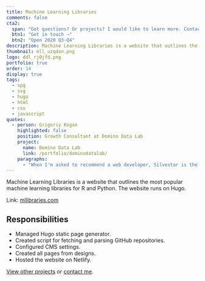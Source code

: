 ```yaml
---
title: Machine Learning Libraries
comments: false
cta2:
  span: "Got questions? Or projects? I would like to learn more. Contact me today!"
  btn1: "Get in touch ⇢"
  btn2: "Open 2020 Q3-Q4"
description: Machine Learning Libraries is a website that outlines the most popular machine learning libraries for R and Python.
thumbnail: mll_uzqdan.png
logo: ddl_rj0jfd.png
portfolio: true
order: 14
display: true
tags:
  - spg
  - ssg
  - hugo
  - html
  - css
  - javascript
quotes:
  - person: Grigoriy Kogan
    highlighted: false
    position: Growth Consultant at Domino Data Lab
    project:
      name: Domino Data Lab
      link: /portfolio/dominodatalab/
    paragraphs:
      - "When I'm asked to recommend a web developer, Silvestar is the first name that comes to mind. For good reason: He has demonstrated time and time again his ability to understand business requirements, come up with creative and effective solutions, perform the work to meet high standards, and communicate clearly all throughout."
---
```


Machine Learning Libraries is a website that outlines the most popular machine learning libraries for R and Python. The website runs on Hugo.

Link: [mllibraries.com](//www.mllibraries.com)

## Responsibilities

- Managed Hugo static page generator.
- Created script for fetching and parsing GitHub repositories.
- Configured CMS settings.
- Created all pages from designs.
- Hosted the website on Netlify.

[View other projects](/portfolio/) or [contact me](/contact/).
